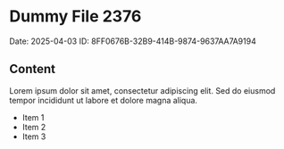 # Dummy File 2376

Date: 2025-04-03
ID: 8FF0676B-32B9-414B-9874-9637AA7A9194

## Content

Lorem ipsum dolor sit amet, consectetur adipiscing elit.
Sed do eiusmod tempor incididunt ut labore et dolore magna aliqua.

* Item 1
* Item 2
* Item 3
